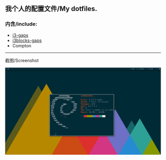 ## 我个人的配置文件/My dotfiles.
### 内含/include:
* [i3-gaps](https://github.com/Airblader/i3-gaps)
* [i3blocks-gaps](https://github.com/Airblader/i3blocks-gaps)
* Compton
---
截图/Screenshot

![](https://github.com/sandman6094/dotfile/blob/master/180620_213952.png)
